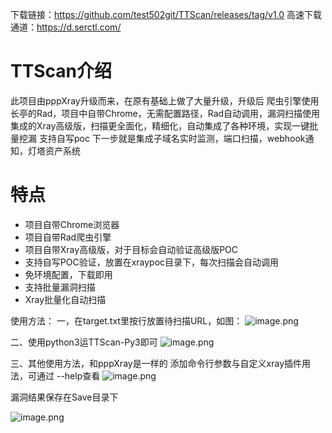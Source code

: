 下载链接：https://github.com/test502git/TTScan/releases/tag/v1.0
高速下载通道：https://d.serctl.com/

# TTScan介绍
此项目由pppXray升级而来，在原有基础上做了大量升级，升级后 爬虫引擎使用长亭的Rad，项目中自带Chrome，无需配置路径，Rad自动调用，漏洞扫描使用集成的Xray高级版，扫描更全面化，精细化，自动集成了各种环境，实现一键批量挖漏
支持自写poc
下一步就是集成子域名实时监测，端口扫描，webhook通知，灯塔资产系统
# 特点

- 项目自带Chrome浏览器
- 项目自带Rad爬虫引擎
- 项目自带Xray高级版，对于目标会自动验证高级版POC
- 支持自写POC验证，放置在xraypoc目录下，每次扫描会自动调用
- 免环境配置，下载即用
- 支持批量漏洞扫描
- Xray批量化自动扫描

使用方法：
一，在target.txt里按行放置待扫描URL，如图：
![image.png](https://upload-images.jianshu.io/upload_images/20144153-8b15e688fa97ada0.png?imageMogr2/auto-orient/strip%7CimageView2/2/w/1240)

二、使用python3运TTScan-Py3即可
![image.png](https://upload-images.jianshu.io/upload_images/20144153-c77c99245c8176b9.png?imageMogr2/auto-orient/strip%7CimageView2/2/w/1240)


三、其他使用方法，和pppXray是一样的
添加命令行参数与自定义xray插件用法，可通过 --help查看
![image.png](https://upload-images.jianshu.io/upload_images/20144153-3436642cb37a6b80.png?imageMogr2/auto-orient/strip%7CimageView2/2/w/1240)

漏洞结果保存在Save目录下

![image.png](https://upload-images.jianshu.io/upload_images/20144153-c7c409e9e86ad16e.png?imageMogr2/auto-orient/strip%7CimageView2/2/w/1240)
